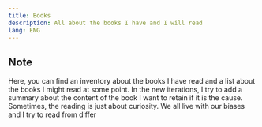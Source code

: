 ```yaml
---
title: Books
description: All about the books I have and I will read
lang: ENG
---
```


## Note

Here, you can find an inventory about the books I have read and a list about the books I might read at some point. In the new iterations, I try to add a summary about the content of the book I want to retain if it is the cause. Sometimes, the reading is just about curiosity. We all live with our biases and I try to read from differ
